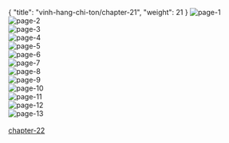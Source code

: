 { "title": "vinh-hang-chi-ton/chapter-21", "weight": 21 }
<img src="vinh-hang-chi-ton_0021_01-9c1a75359584e567fd0d9c2605f9a462.webp" alt="page-1" origin="https://1.bp.blogspot.com/-mgBBPydcO3I/Wu1VZO23S0I/AAAAAAAADEY/DVMCOJzFC-k2qGnS6oJoekELPW5Wr9X0wCLcBGAs/s0/1.jpg"><br/>
<img src="vinh-hang-chi-ton_0021_02-4d7343a3c0ed62e17b7484a6aa0a581f.webp" alt="page-2" origin="https://1.bp.blogspot.com/-BSc8iHUgrkc/Wu1VbHhiIYI/AAAAAAAADEo/XyHbMIFuKkA0IjMy5LWPN-6qZEuy67E6QCLcBGAs/s0/2.jpg"><br/>
<img src="vinh-hang-chi-ton_0021_03-acf6980e03e2e6835c030585c69ca348.webp" alt="page-3" origin="https://1.bp.blogspot.com/-2M2zZN9PJW0/Wu1VbZs0mTI/AAAAAAAADEs/cge_e03Taakg_NNCdEMPOOoVTyctT78fgCLcBGAs/s0/3.jpg"><br/>
<img src="vinh-hang-chi-ton_0021_04-01544ec2db8c2236a72719ca959c3929.webp" alt="page-4" origin="https://1.bp.blogspot.com/-bmWGgOnRd2A/Wu1VbjE9CeI/AAAAAAAADEw/CECnwwGO9Ng-H4Hn-XxoG6Y_bGy4_pnKQCLcBGAs/s0/4.jpg"><br/>
<img src="vinh-hang-chi-ton_0021_05-2979ceb235846ac2c4b6299ea6f9e147.webp" alt="page-5" origin="https://1.bp.blogspot.com/-yqzTQ7d6FMk/Wu1Vb5tjiQI/AAAAAAAADE0/t8wuZIaCLBsXyhhZVqwZx3EM3d-h-q9xwCLcBGAs/s0/5.jpg"><br/>
<img src="vinh-hang-chi-ton_0021_06-8db8cf8e2344576951dc4a423de8ccde.webp" alt="page-6" origin="https://1.bp.blogspot.com/-T69_iEucKJs/Wu1VcTuOgoI/AAAAAAAADE4/oNnn8CLalN8diZnNCWI-5tbu7-wi0sTiQCLcBGAs/s0/6.jpg"><br/>
<img src="vinh-hang-chi-ton_0021_07-b197a8639079a25b3204602f859956de.webp" alt="page-7" origin="https://1.bp.blogspot.com/-ENvWnbWNNyI/Wu1Vcv7L3oI/AAAAAAAADE8/zyc-I5n3i7E6kyINcIzH6M_LLwKGtvdHQCLcBGAs/s0/7.jpg"><br/>
<img src="vinh-hang-chi-ton_0021_08-6ef5e1d4cc4846ddde662a25ca8613b0.webp" alt="page-8" origin="https://1.bp.blogspot.com/-4a0ZQtbSJeM/Wu1Vc707e3I/AAAAAAAADFA/idtV7zxEfLMr2p9lUXf_qhjHWj_A98I4gCLcBGAs/s0/8.jpg"><br/>
<img src="vinh-hang-chi-ton_0021_09-269bf37b176a223b9a0a36f38e3b4f89.webp" alt="page-9" origin="https://1.bp.blogspot.com/-ysR1WTB_jgE/Wu1VdL02LlI/AAAAAAAADFE/4tIp6DqyaLssW3YBnAjIDwDjmVCdUhObACLcBGAs/s0/9.jpg"><br/>
<img src="vinh-hang-chi-ton_0021_10-0fafead34f2b26869409f32157cc36c5.webp" alt="page-10" origin="https://1.bp.blogspot.com/-1IbZbZ1RP20/Wu1VZDJNPPI/AAAAAAAADEU/x-l4lzayzwAoQ0H9s3EpbTij7aXh3sbIgCLcBGAs/s0/10.jpg"><br/>
<img src="vinh-hang-chi-ton_0021_11-8ac0ca8bc731d2e7b17855b0b751f603.webp" alt="page-11" origin="https://1.bp.blogspot.com/-1bUnbDFTVPM/Wu1VaFrjYBI/AAAAAAAADEc/Sx9woSt7Nf0N9H2J1Mgpif0wg_mrOJ1iwCLcBGAs/s0/11.jpg"><br/>
<img src="vinh-hang-chi-ton_0021_12-7e61e441d599bd1d06431f29ccc5ab8f.webp" alt="page-12" origin="https://1.bp.blogspot.com/-tF6ff7W_bZM/Wu1VaXhQcLI/AAAAAAAADEk/4WmAy9m2K2goY03iKqa2s6u14xljxKzFwCLcBGAs/s0/12.jpg"><br/>
<img src="vinh-hang-chi-ton_0021_13-e70249e71fa022eac8d0c57e3bcc7f20.webp" alt="page-13" origin="https://1.bp.blogspot.com/-S1tF3ovqwSA/Wu1VaSXUSAI/AAAAAAAADEg/ATg5CniFcKYHyftkBGaXuoonJGIVj4c5wCLcBGAs/s0/13.jpg"><br/>
<br/><a class="nextchap" href="/vinh-hang-chi-ton/chapter-22">chapter-22</a>
